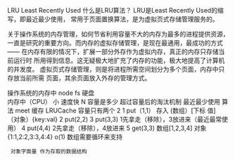LRU  Least Recently Used 
什么是LRU算法？ 
LRU是Least Recently Used的缩写，即最近最少使用，
常用于页面置换算法，是为虚拟页式存储管理服务的。

关于操作系统的内存管理，如何节省利用容量不大的内存为最多的进程提供资源，
一直是研究的重要方向。而内存的虚拟存储管理，是现在最通用，最成功的方式——
 在内存有限的情况下，扩展一部分外存作为虚拟内存，真正的内存只存储当前运行时
 所用得到信息。这无疑极大地扩充了内存的功能，极大地提高了计算机的并发度。
 虚拟页式存储管理，则是将进程所需空间划分为多个页面，内存中只存放当前所需
 页面，其余页面放入外存的管理方式。

操作系统的内存中
node fs 
硬盘  
    内存中（CPU） 小 速度快 N
     容量是多少  超过容量后的淘汰机制
     最近最少使用 算法 
     meet 缓存
     LRUCache
     容量只有两个 2
     1  put（1,1） 存入  (数组）[下标 值]  （对象）{key:val}
     2  put(2,2) 
     3  put(3,3) 1先拿走（移除），3放进来（最近最常使用）
     4  put(4,4) 2先拿走（移除），4放进来
     5  get(3,3) 
     数组[1,2,3,4]  对象{1:1,2:2,3:3,4:4}  o(1)
     数组需要循环来支持

     对象字面量 作为存取的数据结构
